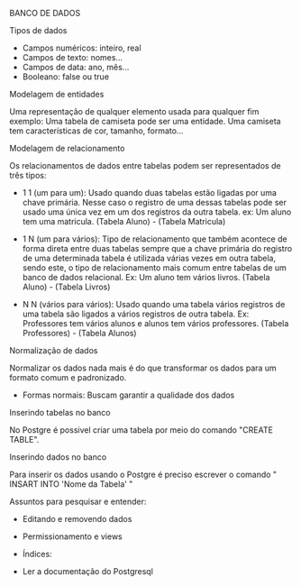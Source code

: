 BANCO DE DADOS

Tipos de dados

- Campos numéricos: inteiro, real
- Campos de texto: nomes...
- Campos de data: ano, mês...
- Booleano: false ou true

Modelagem de entidades

Uma representação de qualquer elemento usada para qualquer fim
exemplo: Uma tabela de camiseta pode ser uma entidade. Uma camiseta tem características de cor, tamanho, formato...

Modelagem de relacionamento

Os relacionamentos de dados entre tabelas podem ser representados de três tipos:

- 1 1 (um para um): Usado quando duas tabelas estão ligadas por uma chave primária. Nesse caso o registro de uma dessas tabelas pode ser usado uma única vez em um dos registros da outra tabela. ex: Um aluno tem uma matricula. (Tabela Aluno) - (Tabela Matricula)

- 1 N (um para vários): Tipo de relacionamento que também acontece de forma direta entre duas tabelas sempre que a chave primária do registro de uma determinada tabela é utilizada várias vezes em outra tabela, sendo este, o tipo de relacionamento mais comum entre tabelas de um banco de dados relacional. Ex: Um aluno tem vários livros. (Tabela Aluno) - (Tabela Livros)

- N N (vários para vários): Usado quando uma tabela vários registros de uma tabela são ligados a vários registros de outra tabela. Ex: Professores  tem vários alunos e alunos tem vários professores. (Tabela Professores) - (Tabela Alunos)

Normalização de dados

Normalizar os dados nada mais é do que transformar os dados para um formato comum e padronizado.

- Formas normais: Buscam garantir a qualidade dos dados

Inserindo tabelas no banco

No Postgre é possivel criar uma tabela por meio do comando "CREATE TABLE".

Inserindo dados no banco

Para inserir os dados usando o Postgre é preciso escrever o comando " INSART INTO 'Nome da Tabela' "

Assuntos para pesquisar e entender:

- Editando e removendo dados

- Permissionamento e views

- Índices:

* Ler a documentação do Postgresql


